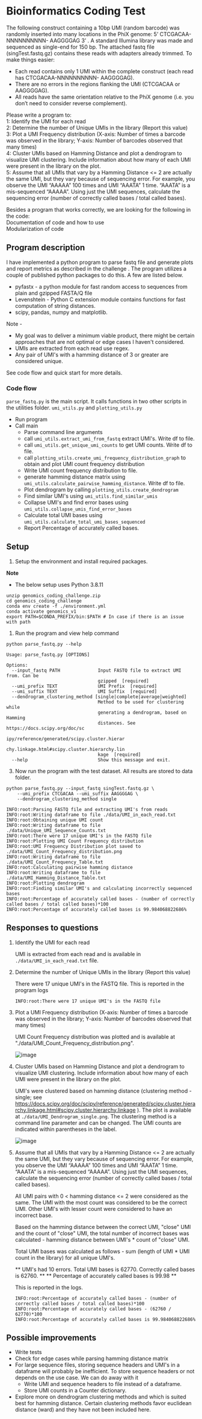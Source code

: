 # Bioinformatics Coding Test
 
The following construct containing a 10bp UMI (random barcode)  was randomly inserted into many locations in the PhiX genome: 5’ CTCGACAA-NNNNNNNNNN- AAGGGGAG 3’  .  A standard Illumina library was made and sequenced as single-end for 150 bp. The attached fastq file (singTest.fastq.gz) contains these reads with adapters already trimmed.  To make things easier:
 
- Each read contains only 1 UMI within the complete construct (each read has CTCGACAA-NNNNNNNNNN- AAGGGGAG).   
- There are no errors in the regions flanking the UMI (CTCGACAA or AAGGGGAG).   
- All reads have the same orientation relative to the PhiX genome (i.e. you don’t need to consider reverse complement).  

Please write a program to:  
1: Identify the UMI for each read  
2: Determine the number of Unique UMIs in the library (Report this value)  
3: Plot a UMI Frequency distribution (X-axis: Number of times a barcode was observed in the library; Y-axis: Number of barcodes observed that many times)   
4: Cluster UMIs based on Hamming Distance and plot a dendrogram to visualize UMI clustering. Include information about how many of each UMI were present in the library on the plot.  
5: Assume that all UMIs that vary by a Hamming Distance <= 2 are actually the same UMI, but they vary because of sequencing error.  For example, you observe the UMI “AAAAA” 100 times and UMI “AAATA” 1 time.  “AAATA” is a mis-sequenced “AAAAA”. Using just the UMI sequences, calculate the sequencing error (number of correctly called bases / total called bases).  
 
 
Besides a program that works correctly, we are looking for the following in the code:  
Documentation of code and how to use  
Modularization of code  


## Program description

I have implemented a python program to parse fastq file and generate plots and report metrics as described in the challenge . The program utilizes a couple of published python packages to do this. A few are listed below. 

- pyfastx - a python module for fast random access to sequences from plain and gzipped FASTA/Q file
- Levenshtein -  Python C extension module contains functions for fast computation of string distances. 
- scipy, pandas, numpy and matplotlib.

Note - 
* My goal was to deliver a minimum viable product, there might be certain approaches that are not optimal or edge cases I haven't considered. 
* UMIs are extracted from each read use regex.  
* Any pair of UMI's with a hamming distance of 3 or greater are considered unique.

See code flow and quick start for more details.

### Code flow

`parse_fastq.py` is the main script. It calls functions in two other scripts in the utilities folder. `umi_utils.py` and `plotting_utils.py`

- Run program
- Call main
  - Parse command line arguments
  - call `umi_utils.extract_umi_from_fastq` extract UMI's. Write df to file.
  - call `umi_utils.get_unique_umi_counts` to get UMI counts. Write df to file. 
  - call `plotting_utils.create_umi_frequency_distribution_graph` to obtain and plot UMI count frequency distribution
  - Write UMI count frequency distribution to file.
  - generate hamming distance matrix using `umi_utils.calculate_pairwise_hamming_distance`. Write df to file. 
  - Plot dendrogram by calling `plotting_utils.create_dendrogram`
  - Find similar UMI's using `umi_utils.find_similar_umis`
  - Collapse UMI's and find error bases using `umi_utils.collapse_umis_find_error_bases`
  - Calculate total UMI bases using `umi_utils.calculate_total_umi_bases_sequenced`
  - Report Percentage of accurately called bases.


## Setup

1. Setup the environment and install required packages. 

**Note** 
 - The below setup uses Python 3.8.11

```
unzip genomics_coding_challenge.zip
cd genomics_coding_challenge
conda env create -f ./environment.yml
conda activate genomics_v1
export PATH=$CONDA_PREFIX/bin:$PATH # In case if there is an issue with path
```

1. Run the program and view help command

```
python parse_fastq.py --help

Usage: parse_fastq.py [OPTIONS]

Options:
  --input_fastq PATH              Input FASTQ file to extract UMI from. Can be
                                  gzipped  [required]
  --umi_prefix TEXT               UMI Prefix  [required]
  --umi_suffix TEXT               UMI Suffix  [required]
  --dendrogram_clustering_method [single|complete|average|weighted]
                                  Method to be used for clustering while
                                  generating a dendrogram, based on Hamming
                                  distances. See https://docs.scipy.org/doc/sc
                                  ipy/reference/generated/scipy.cluster.hierar
                                  chy.linkage.html#scipy.cluster.hierarchy.lin
                                  kage  [required]
  --help                          Show this message and exit.
```

3. Now run the program with the test dataset. All results are stored to data folder.

```
python parse_fastq.py --input_fastq singTest.fastq.gz \
    --umi_prefix CTCGACAA --umi_suffix AAGGGGAG \
    --dendrogram_clustering_method single

INFO:root:Parsing FASTQ file and extracting UMI's from reads
INFO:root:Writing dataframe to file ./data/UMI_in_each_read.txt
INFO:root:Obtaining unique UMI count
INFO:root:Writing dataframe to file ./data/Unique_UMI_Sequence_Counts.txt
INFO:root:There were 17 unique UMI's in the FASTQ file
INFO:root:Plotting UMI Count Frequency distribution
INFO:root:UMI Frequency Distribution plot saved to ./data/UMI_Count_Frequency_distribution.png
INFO:root:Writing dataframe to file ./data/UMI_Count_Frequency_Table.txt
INFO:root:Calculating pairwise hamming distance
INFO:root:Writing dataframe to file ./data/UMI_Hamming_Distance_Table.txt
INFO:root:Plotting dendrogram
INFO:root:Finding similar UMI's and calculating incorrectly sequenced bases
INFO:root:Percentage of accurately called bases - (number of correctly called bases / total called bases)*100
INFO:root:Percentage of accurately called bases is 99.984068822686%
```

## Responses to questions

1. Identify the UMI for each read
   
   UMI is extracted from each read and is available in `./data/UMI_in_each_read.txt` file. 

2. Determine the number of Unique UMIs in the library (Report this value)

    There were 17 unique UMI's in the FASTQ file. This is reported in the program logs

    ```INFO:root:There were 17 unique UMI's in the FASTQ file```

3. Plot a UMI Frequency distribution (X-axis: Number of times a barcode was observed in the library; Y-axis: Number of barcodes observed that many times)

    UMI Count Frequency distribution was plotted and is available at "./data/UMI_Count_Frequency_distribution.png". 

    ![image](./data/UMI_Count_Frequency_distribution.png)

4. Cluster UMIs based on Hamming Distance and plot a dendrogram to visualize UMI clustering. Include information about how many of each UMI were present in the library on the plot.

    UMI's were clustered based on hamming distance (clustering method - single; see https://docs.scipy.org/doc/scipy/reference/generated/scipy.cluster.hierarchy.linkage.html#scipy.cluster.hierarchy.linkage ). The plot is available at `./data/UMI_Dendrogram_single.png`. The clustering method is a command line parameter and can be changed. The UMI counts are indicated within parentheses in the label.

    ![image](./data/UMI_Dendrogram_single.png)

5. Assume that all UMIs that vary by a Hamming Distance <= 2 are actually the same UMI, but they vary because of sequencing error.  For example, you observe the UMI “AAAAA” 100 times and UMI “AAATA” 1 time.  “AAATA” is a mis-sequenced “AAAAA”. Using just the UMI sequences, calculate the sequencing error (number of correctly called bases / total called bases).
   
   All UMI pairs with 0 < hamming distance <= 2 were considered as the same. The UMI with the most count was considered to be the correct UMI. Other UMI's with lesser count were considered to have an incorrect base. 

   Based on the hamming distance between the correct UMI, "close" UMI and the count of "close" UMI, the total number of incorrect bases was calculated - hamming distance between UMI's * count of "close" UMI. 

   Total UMI bases was calculated as follows - sum (length of UMI * UMI count in the library) for all unique UMI's. 

   ** UMI's had 10 errors. Total UMI bases is 62770. Correctly called bases is 62760.  **
   ** Percentage of accurately called bases is 99.98 **

   This is reported in the logs. 

    ```
    INFO:root:Percentage of accurately called bases - (number of correctly called bases / total called bases)*100
    INFO:root:Percentage of accurately called bases - (62760 / 62770)*100
    INFO:root:Percentage of accurately called bases is 99.984068822686%
    ```

## Possible improvements
* Write tests
* Check for edge cases while parsing hamming distance matrix
* For large sequence files, storing sequence headers and UMI's in a dataframe will probably be inefficient. To store sequence headers or not depends on the use case. We can do away with it 
    - Write UMI and sequence headers to file instead of a dataframe. 
    - Store UMI counts in a Counter dictionary. 
* Explore more on dendrogram clustering methods and which is suited best for hamming distance. Certain clustering methods favor euclidean distance (ward) and they have not been included here. 
